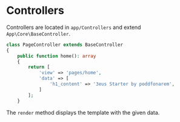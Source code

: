 # Controllers

Controllers are located in `app/Controllers` and extend `App\Core\BaseController`.

```php
class PageController extends BaseController
{
    public function home(): array
    {
        return [
            'view' => 'pages/home',
            'data' => [
                'h1_content' => '3eus Starter by poddfonarem',
            ]
        ];
    }
```

The `render` method displays the template with the given data.
